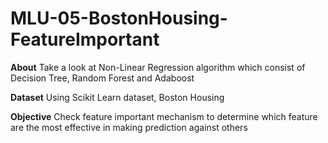 # MLU-05-BostonHousing-FeatureImportant

**About**
Take a look at Non-Linear Regression algorithm which consist of Decision Tree, Random Forest and Adaboost

**Dataset**
Using Scikit Learn dataset, Boston Housing

**Objective**
Check feature important mechanism to determine which feature are the most effective in making prediction against others

